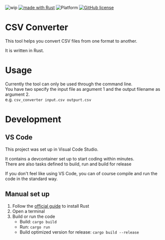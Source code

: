 ![wip](https://img.shields.io/badge/wip-work%20in%20progress-brightgreen)
[![made with Rust](https://img.shields.io/badge/made%20with-Rust-blue)](https://www.rust-lang.org/)
![Platform](https://img.shields.io/badge/platform-windows%20%7C%20linux-informational)
[![GitHub license](https://img.shields.io/github/license/jtommi/csv_converter)](https://github.com/jtommi/csv_converter/blob/master/LICENSE)

CSV Converter
==============================================

This tool helps you convert CSV files from one format to another.

It is written in Rust.

# Usage
Currently the tool can only be used through the command line.  
You have two specify the input file as argument 1 and the output filename as argument 2.  
e.g. `csv_converter input.csv outpurt.csv`

# Development
## VS Code
This project was set up in Visual Code Studio.

It contains a devcontainer set up to start coding within minutes.  
There are also tasks defined to build, run and build for release

If you don't feel like using VS Code, you can of course compile and run the code in the standard way.
## Manual set up
1. Follow the [official guide](https://www.rust-lang.org/tools/install) to install Rust
2. Open a terminal
3. Build or run the code
   * Build: `cargo build` 
   * Run: `cargo run`
   * Build optimized version for release: `cargo build --release`